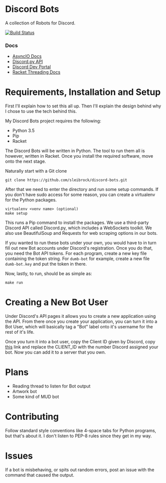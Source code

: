 Discord Bots
============

A collection of Robots for Discord.

[![Build Status](https://travis-ci.org/sleibrock/discord-bots.svg?branch=master)](https://travis-ci.org/sleibrock/discord-bots)
### Docs

* [AsyncIO Docs](https://docs.python.org/3.4/library/asyncio.html)
* [Discord.py API](http://discordpy.readthedocs.io/en/latest/api.html)
* [Discord Dev Portal](https://discordapp.com/developers/docs/intro)
* [Racket Threading Docs](https://docs.racket-lang.org/reference/threads.html)

# Requirements, Installation and Setup

First I'll explain how to set this all up. Then I'll explain the
design behind why I chose to use the tech behind this.

My Discord Bots project requires the following:

* Python 3.5
* Pip
* Racket

The Discord Bots will be written in Python. The tool to run them
all is however, written in Racket. Once you install the required
software, move onto the next stage.

Naturally start with a Git clone

```
git clone https://github.com/sleibrock/discord-bots.git
```

After that we need to enter the directory and run some
setup commands. If you don't have sudo access for some reason,
you can create a virtualenv for the Python packages.

```
virtualenv <venv name> (optional)
make setup
```

This runs a Pip command to install the packages. We use a
third-party Discord API called Discord.py, which includes a
WebSockets toolkit. We also use BeautifulSoup and Requests
for web scraping options in our bots.

If you wanted to run these bots under your own, you would have to
in turn fill out new Bot accounts under Discord's registration. Once
you do that, you need the Bot API tokens. For each program, create a new
key file containing the token string. For `dumb-bot` for example, create a new
file `dumb-bot.key` and put the token in there.

Now, lastly, to run, should be as simple as:

```
make run
```

# Creating a New Bot User

Under Discord's API pages it allows you to create a new application using the API.
From there once you create your application, you can turn it into a Bot User, which
will basically tag a "Bot" label onto it's username for the rest of it's life.

Once you turn it into a bot user, copy the Client ID given by Discord, copy
[this](https://discordapp.com/oauth2/authorize?client_id=CLIENT_ID&scope=bot&permissions=0)
link and replace the CLIENT_ID with the number Discord assigned your bot. Now you can
add it to a server that you own.

# Plans

* Reading thread to listen for Bot output
* Artwork bot
* Some kind of MUD bot

# Contributing

Follow standard style conventions like 4-space tabs for Python programs, but that's
about it. I don't listen to PEP-8 rules since they get in my way.

# Issues

If a bot is misbehaving, or spits out random errors, post an issue with the command
that caused the output.
